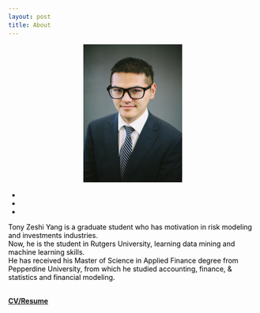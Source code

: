 ```yaml
---
layout: post
title: About 
---
```


<center>
<img src="/images/header_zeshiyang.jpg", width="200" height="280">
</center>

<p>
<center>
    <ul class="navigation-bar">
            <li><a href="https://github.com/YANGZSHI68"><i class='fa fa-github-alt'></i></a></li>  
            <li><a href="https://twitter.com/yangzeshi"><i class="fa fa-twitter"></i></a></li>
            <li><a href="https://www.linkedin.com/in/tony-zeshi-yang/"><i class='fa fa-linkedin'></i></a></li>
    </ul>
</center>
</p>
<p  style="color:#000000">
   Tony Zeshi Yang is a graduate student who has motivation in risk modeling and investments industries. <br>
   Now, he is the student in Rutgers University, learning data mining and machine learning skills.<br>
   He has received his Master of Science in Applied Finance degree from Pepperdine University, from which he studied accounting, finance, & statistics and financial modeling.<br><br> 
</p>    
    <p  style="color:blue;"><a href="/images/Tony-zeshi Yang resume.pdf"><b>CV/Resume</b></a></p>

